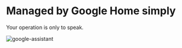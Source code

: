 # Managed by Google Home simply
Your operation is only to speak.

![google-assistant](https://c1.staticflickr.com/5/4451/26459906039_62f9183e1c_h.jpg)
